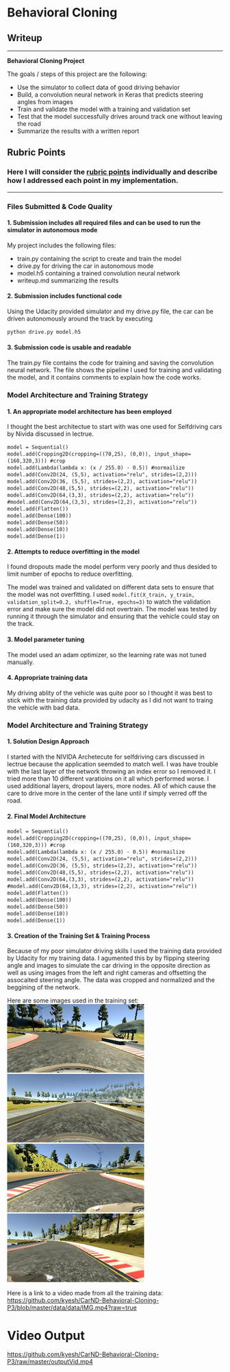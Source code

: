 # **Behavioral Cloning** 

## Writeup

---

**Behavioral Cloning Project**

The goals / steps of this project are the following:
* Use the simulator to collect data of good driving behavior
* Build, a convolution neural network in Keras that predicts steering angles from images
* Train and validate the model with a training and validation set
* Test that the model successfully drives around track one without leaving the road
* Summarize the results with a written report


[//]: # (Image References)

[image1]: ./examples/placeholder.png "Model Visualization"
[image2]: ./examples/placeholder.png "Grayscaling"
[image3]: ./examples/placeholder_small.png "Recovery Image"
[image4]: ./examples/placeholder_small.png "Recovery Image"
[image5]: ./examples/placeholder_small.png "Recovery Image"
[image6]: ./examples/placeholder_small.png "Normal Image"
[image7]: ./examples/placeholder_small.png "Flipped Image"

## Rubric Points
### Here I will consider the [rubric points](https://review.udacity.com/#!/rubrics/432/view) individually and describe how I addressed each point in my implementation.  

---
### Files Submitted & Code Quality

#### 1. Submission includes all required files and can be used to run the simulator in autonomous mode

My project includes the following files:
* train.py containing the script to create and train the model
* drive.py for driving the car in autonomous mode
* model.h5 containing a trained convolution neural network 
* writeup.md summarizing the results

#### 2. Submission includes functional code
Using the Udacity provided simulator and my drive.py file, the car can be driven autonomously around the track by executing 
```sh
python drive.py model.h5
```

#### 3. Submission code is usable and readable

The train.py file contains the code for training and saving the convolution neural network. The file shows the pipeline I used for training and validating the model, and it contains comments to explain how the code works.

### Model Architecture and Training Strategy

#### 1. An appropriate model architecture has been employed

I thought the best architectue to start with was one used for Selfdriving cars by Nivida discussed in lectrue.

```
model = Sequential()
model.add(Cropping2D(cropping=((70,25), (0,0)), input_shape=(160,320,3))) #crop
model.add(Lambda(lambda x: (x / 255.0) - 0.5)) #normailize
model.add(Conv2D(24, (5,5), activation="relu", strides=(2,2)))
model.add(Conv2D(36, (5,5), strides=(2,2), activation="relu"))
model.add(Conv2D(48,(5,5), strides=(2,2), activation="relu"))
model.add(Conv2D(64,(3,3), strides=(2,2), activation="relu"))
#model.add(Conv2D(64,(3,3), strides=(2,2), activation="relu"))
model.add(Flatten())
model.add(Dense(100))
model.add(Dense(50))
model.add(Dense(10))
model.add(Dense(1))
```

#### 2. Attempts to reduce overfitting in the model

I found dropouts made the model perform very poorly and thus desided to limit number of epochs to reduce overfitting. 

The model was trained and validated on different data sets to ensure that the model was not overfitting. I used `model.fit(X_train, y_train, validation_split=0.2, shuffle=True, epochs=3)` to watch the validation error and make sure the model did not overtrain. The model was tested by running it through the simulator and ensuring that the vehicle could stay on the track.

#### 3. Model parameter tuning

The model used an adam optimizer, so the learning rate was not tuned manually.

#### 4. Appropriate training data

My driving ablity of the vehicle was quite poor so I thought it was best to stick with the training data provided by udacity as I did not want to traing the vehicle with bad data.

### Model Architecture and Training Strategy

#### 1. Solution Design Approach

I started with the NIVIDA Archetecute for selfdriving cars discussed in lectrue because the application seemded to match well. I was have trouble with the last layer of the network throwing an index error so I removed it. I tried more than 10 different varatioins on it all which performed worse. I used additional layers, dropout layers, more nodes. All of which cause the care to drive more in the center of the lane until if simply verred off the road.  

#### 2. Final Model Architecture

```
model = Sequential()
model.add(Cropping2D(cropping=((70,25), (0,0)), input_shape=(160,320,3))) #crop
model.add(Lambda(lambda x: (x / 255.0) - 0.5)) #normailize
model.add(Conv2D(24, (5,5), activation="relu", strides=(2,2)))
model.add(Conv2D(36, (5,5), strides=(2,2), activation="relu"))
model.add(Conv2D(48,(5,5), strides=(2,2), activation="relu"))
model.add(Conv2D(64,(3,3), strides=(2,2), activation="relu"))
#model.add(Conv2D(64,(3,3), strides=(2,2), activation="relu"))
model.add(Flatten())
model.add(Dense(100))
model.add(Dense(50))
model.add(Dense(10))
model.add(Dense(1))
```

#### 3. Creation of the Training Set & Training Process

Because of my poor simulator driving skills I used the training data provided by Udacity for my training data. I agumented this by by flipping steering angle and images to simulate the car driving in the opposite direction as well as using images from the left and right cameras and offsetting the assocaited steering angle. The data was cropped and normalized and the beggining of the network.

Here are some images used in the training set:
![alt text](data/data/examples/center_2016_12_01_13_31_13_037.jpg "Center Image")
![alt text](data/data/examples/center_2016_12_01_13_32_42_245.jpg "Center Image")
![alt text](data/data/examples/left_2016_12_01_13_36_31_777.jpg "Left Image")
![alt text](data/data/examples/right_2016_12_01_13_45_52_834.jpg "Right Image")


Here is a link to a video made from all the training data:
https://github.com/kyesh/CarND-Behavioral-Cloning-P3/blob/master/data/data/IMG.mp4?raw=true



# Video Output
https://github.com/kyesh/CarND-Behavioral-Cloning-P3/raw/master/outputVid.mp4
